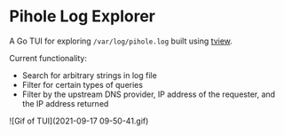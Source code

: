 # Pihole Log Explorer

A Go TUI for exploring `/var/log/pihole.log` built using [tview](https://github.com/rivo/tview).

Current functionality:
* Search for arbitrary strings in log file
* Filter for certain types of queries
* Filter by the upstream DNS provider, IP address of the requester, and the IP address returned

![Gif of TUI](2021-09-17 09-50-41.gif)

